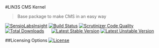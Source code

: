 #LIN3S CMS Kernel
>Base package to make CMS in an easy way

[![SensioLabsInsight](https://insight.sensiolabs.com/projects/66aaf1b9-c8bc-4d03-a831-3311630f5014/mini.png)](https://insight.sensiolabs.com/projects/66aaf1b9-c8bc-4d03-a831-3311630f5014)
[![Build Status](https://travis-ci.org/LIN3S/CMSKernel.svg?branch=master)](https://travis-ci.org/LIN3S/CMSKernel)
[![Scrutinizer Code Quality](https://scrutinizer-ci.com/g/LIN3S/CMSKernel/badges/quality-score.png?b=master)](https://scrutinizer-ci.com/g/LIN3S/CMSKernel/?branch=master)
[![Total Downloads](https://poser.pugx.org/lin3s/cms-kernel/downloads)](https://packagist.org/packages/lin3s/cms-kernel)
&nbsp;&nbsp;&nbsp;&nbsp;
[![Latest Stable Version](https://poser.pugx.org/lin3s/cms-kernel/v/stable.svg)](https://packagist.org/packages/lin3s/cms-kernel)
[![Latest Unstable Version](https://poser.pugx.org/lin3s/cms-kernel/v/unstable.svg)](https://packagist.org/packages/lin3s/cms-kernel)

##Licensing Options
[![License](https://poser.pugx.org/lin3s/cms-kernel/license.svg)](https://github.com/LIN3S/CMSKernel/blob/master/LICENSE)
